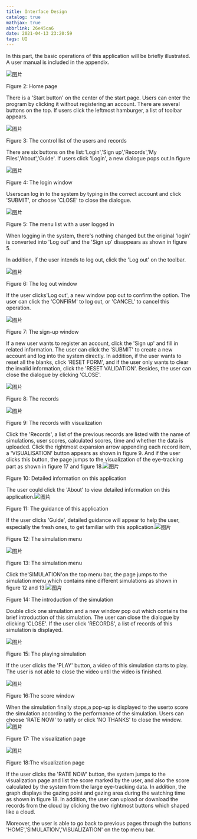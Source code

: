 ```yaml
---
title: Interface Design
catalog: true
mathjax: true
abbrlink: 26e45ca6
date: 2021-04-13 23:20:59
tags: UI
---
```


In this part, the basic operations of this application will be briefly illustrated. A user manual is included in the appendix.

![图片](https://uploader.shimo.im/f/vHHHVGpbulyndfVf.png!thumbnail?fileGuid=dkwHVQDkQJDjJKWV)

Figure 2: Home page

There is a 'Start button' on the center of the start page. Users can enter the program by clicking it without registering an account. There are several buttons on the top. If users click the leftmost hamburger, a list of toolbar appears.

![图片](https://uploader.shimo.im/f/939DkOetrwUyzphj.png!thumbnail?fileGuid=dkwHVQDkQJDjJKWV)

Figure 3: The control list of the users and records

There are six buttons on the list:'Login','Sign up','Records','My Files','About','Guide'. If users click 'Login', a new dialogue pops out.In figure

![图片](https://uploader.shimo.im/f/H8MgZymmuWbKaDEX.png!thumbnail?fileGuid=dkwHVQDkQJDjJKWV)

Figure 4: The login window

Userscan log in to the system by typing in the correct account and click 'SUBMIT', or choose 'CLOSE' to close the dialogue.

![图片](https://uploader.shimo.im/f/78N7ebNLSr6a8JDF.png!thumbnail?fileGuid=dkwHVQDkQJDjJKWV)

Figure 5: The menu list with a user logged in

When logging in the system, there's nothing changed but the original 'login' is converted into 'Log out' and the 'Sign up' disappears as shown in figure 5.

In addition, if the user intends to log out, click the 'Log out' on the toolbar.

![图片](https://uploader.shimo.im/f/Y5OB77i4E4ooDCHB.png!thumbnail?fileGuid=dkwHVQDkQJDjJKWV)

Figure 6: The log out window

If the user clicks'Log out', a new window pop out to confirm the option. The user can click the 'CONFIRM' to log out, or 'CANCEL' to cancel this operation.

![图片](https://uploader.shimo.im/f/ouOGv6ipl0MBQzBh.png!thumbnail?fileGuid=dkwHVQDkQJDjJKWV)

Figure 7: The sign-up window

If a new user wants to register an account, click the 'Sign up' and fill in related information. The user can click the 'SUBMIT' to create a new account and log into the system directly. In addition, if the user wants to reset all the blanks, click 'RESET FORM', and if the user only wants to clear the invalid information, click the 'RESET VALIDATION'. Besides, the user can close the dialogue by clicking 'CLOSE'.

![图片](https://uploader.shimo.im/f/fXWnG3qRFjGko50H.png!thumbnail?fileGuid=dkwHVQDkQJDjJKWV)

Figure 8: The records

![图片](https://uploader.shimo.im/f/hLcH9c6T3aZJDpHZ.png!thumbnail?fileGuid=dkwHVQDkQJDjJKWV)

Figure 9: The records with visualization

Click the 'Records', a list of the previous records are listed with the name of simulations, user scores, calculated scores, time and whether the data is uploaded. Click the rightmost expansion arrow appending each record item, a 'VISUALISATION' button appears as shown in figure 9. And if the user clicks this button, the page jumps to the visualization of the eye-tracking part as shown in figure 17 and figure 18.![图片](https://uploader.shimo.im/f/tQFqtzN3PlI94OTz.png!thumbnail?fileGuid=dkwHVQDkQJDjJKWV)

Figure 10: Detailed information on this application

The user could click the 'About' to view detailed information on this application.![图片](https://uploader.shimo.im/f/xSleEwhYzWPMEfhK.png!thumbnail?fileGuid=dkwHVQDkQJDjJKWV)

Figure 11: The guidance of this application

If the user clicks 'Guide', detailed guidance will appear to help the user, especially the fresh ones, to get familiar with this application.![图片](https://uploader.shimo.im/f/5RLrVW8C9oxCMjnP.png!thumbnail?fileGuid=dkwHVQDkQJDjJKWV)

Figure 12: The simulation menu

![图片](https://uploader.shimo.im/f/tCuHH7yqY5zmtYlb.png!thumbnail?fileGuid=dkwHVQDkQJDjJKWV)

Figure 13: The simulation menu

Click the'SIMULATION'on the top menu bar, the page jumps to the simulation menu which contains nine different simulations as shown in figure 12 and 13.![图片](https://uploader.shimo.im/f/xSOS4nUbotseZWmD.png!thumbnail?fileGuid=dkwHVQDkQJDjJKWV)

Figure 14: The introduction of the simulation

Double click one simulation and a new window pop out which contains the brief introduction of this simulation. The user can close the dialogue by clicking 'CLOSE'. If the user click 'RECORDS', a list of records of this simulation is displayed.

![图片](https://uploader.shimo.im/f/w8aGDcHSTDQA28gl.jpg!thumbnail?fileGuid=dkwHVQDkQJDjJKWV)

Figure 15: The playing simulation

If the user clicks the 'PLAY' button, a video of this simulation starts to play. The user is not able to close the video until the video is finished.

![图片](https://uploader.shimo.im/f/jC9z8PSDcJuLQc02.jpg!thumbnail?fileGuid=dkwHVQDkQJDjJKWV)

Figure 16:The score window

When the simulation finally stops,a pop-up is displayed to the userto score the simulation according to the performance of the simulation. Users can choose 'RATE NOW' to ratify or click 'NO THANKS' to close the window.![图片](https://uploader.shimo.im/f/kxgOMpajiT5MobhU.png!thumbnail?fileGuid=dkwHVQDkQJDjJKWV)

Figure 17: The visualization page

![图片](https://uploader.shimo.im/f/32XvN8fr3kxMqgIC.png!thumbnail?fileGuid=dkwHVQDkQJDjJKWV)

Figure 18:The visualization page

If the user clicks the 'RATE NOW' button, the system jumps to the visualization page and list the score marked by the user, and also the score calculated by the system from the large eye-tracking data. In addition, the graph displays the gazing point and gazing area during the watching time as shown in figure 18. In addition, the user can upload or download the records from the cloud by clicking the two rightmost buttons which shaped like a cloud.

Moreover, the user is able to go back to previous pages through the buttons 'HOME','SIMULATION','VISUALIZATION' on the top menu bar.


